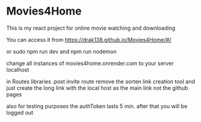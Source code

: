 # Movies4Home
This is my react project for online movie watching and downloading

You can access it from https://drak138.github.io/Movies4Home/#/

or sudo npm run dev and npm run nodemon 

change all instances of movies4home.onrender.com to your server localhost 

in Routes libraries .post invite route remove the sorten link creation tool and just create the long link with the local host as the main link not the github pages

also for testing purposes the authToken lasts 5 min. after that you will be logged out
